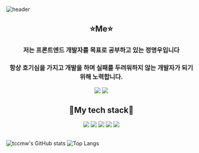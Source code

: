 ![header](https://capsule-render.vercel.app/api?type=venom&color=random&text=Hello,%world!)

<div align=center>
<h2>⭐Me⭐</h2>
  <h3>저는 프론트엔드 개발자를 목표로 공부하고 있는 정명우입니다</h3>
  <h3>항상 호기심을 가지고 개발을 하며 실패를 두려워하지 않는 개발자가 되기 위해 노력합니다.</h3>
  <a href="https://www.instagram.com/tcc_mw/"><img src="https://img.shields.io/badge/Instagram-ff69b4?style=plastic&logo=Instagram&logoColor=black"/></a> 
   <img src="https://img.shields.io/badge/jungmwoo6248@gmail.com-EA4305?style=flat-square&logo=Gmail&logoColor=black">  
<h2>📖My tech stack📖</h2>
<img src="https://img.shields.io/badge/c-00599C?style=for-the-badge&logo=c%2B%2B&logoColor=black">
<img src="https://img.shields.io/badge/-html5-E34F26?style=for-the-badge&logo=html5&logoColor=black">
<img src="https://img.shields.io/badge/-css3-1572B6?style=for-the-badge&logo=css3&logoColor=black">
<img src="https://img.shields.io/badge/-javascript-F7DF1E?style=for-the-badge&logo=javascript&logoColor=black">
<img src="https://img.shields.io/badge/-react-61DAFB?style=for-the-badge&logo=react&logoColor=black">
</div>
<br>

![tccmw's GitHub stats](https://github-readme-stats.vercel.app/api?username=tccmw&show_icons=true&theme=radical)
![Top Langs](https://github-readme-stats.vercel.app/api/top-langs/?username=tccmw&layout=compact&theme=dracula)
